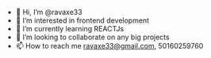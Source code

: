 - 👋 Hi, I’m @ravaxe33
- 👀 I’m interested in frontend development
- 🌱 I’m currently learning REACTJs
- 💞️ I’m looking to collaborate on any big projects
- 📫 How to reach me ravaxe33@gmail.com, 50160259760

<!---
ravaxe33/ravaxe33 is a ✨ special ✨ repository because its `README.md` (this file) appears on your GitHub profile.
You can click the Preview link to take a look at your changes.
--->
